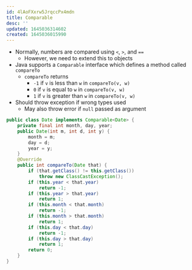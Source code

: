 ```yaml
---
id: 4lAoFXxrw5JrqccPx4mdn
title: Comparable
desc: ''
updated: 1645036314602
created: 1645036015990
---
```


- Normally, numbers are compared using `<`, `>`, and `==`
    - However, we need to extend this to objects
- Java supports a `Comparable` interface which defines a method called `compareTo`
    - `compareTo` returns
        - `-1` if `v` is less than `w` in `compareTo(v, w)`
        - `0` if `v` is equal to `w` in `compareTo(v, w)`
        - `1` if `v` is greater than `w` in `compareTo(v, w)`
- Should throw exception if wrong types used
    - May also throw error if `null` passed as argument

```java
public class Date implements Comparable<Date> { 
    private final int month, day, year;
    public Date(int m, int d, int y) {
        month = m;
        day = d;
        year = y;
    }
    @Override
    public int compareTo(Date that) {
        if (that.getClass() != this.getClass())
            throw new ClassCastException();
        if (this.year < that.year)
            return -1;
        if (this.year > that.year)
            return 1;
        if (this.month < that.month)
            return -1;
        if (this.month > that.month)
            return 1;
        if (this.day < that.day)
            return -1;
        if (this.day > that.day)
            return 1;
        return 0;
    }
}
```